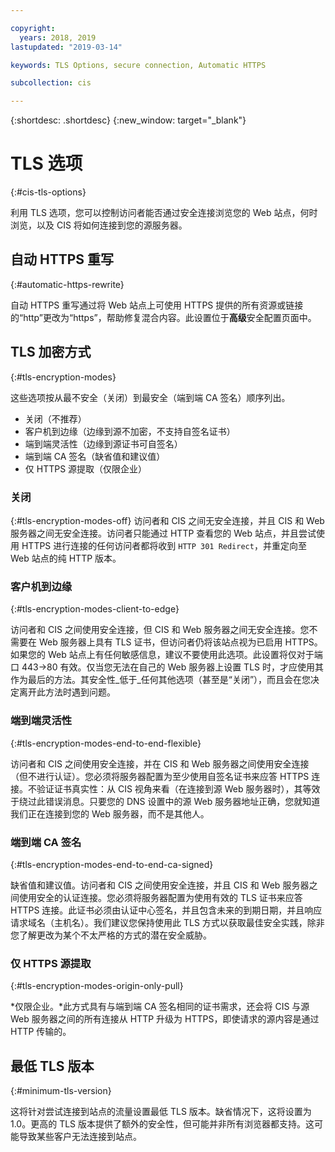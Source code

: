 ```yaml
---

copyright:
  years: 2018, 2019
lastupdated: "2019-03-14"

keywords: TLS Options, secure connection, Automatic HTTPS

subcollection: cis

---
```


{:shortdesc: .shortdesc}
{:new_window: target="_blank"}

# TLS 选项
{:#cis-tls-options}

利用 TLS 选项，您可以控制访问者能否通过安全连接浏览您的 Web 站点，何时浏览，以及 CIS 将如何连接到您的源服务器。

## 自动 HTTPS 重写
{:#automatic-https-rewrite}

自动 HTTPS 重写通过将 Web 站点上可使用 HTTPS 提供的所有资源或链接的“http”更改为“https”，帮助修复混合内容。此设置位于**高级**安全配置页面中。

## TLS 加密方式
{:#tls-encryption-modes}

这些选项按从最不安全（关闭）到最安全（端到端 CA 签名）顺序列出。 
 * 关闭（不推荐）
 * 客户机到边缘（边缘到源不加密，不支持自签名证书） 
 * 端到端灵活性（边缘到源证书可自签名） 
 * 端到端 CA 签名（缺省值和建议值）
 * 仅 HTTPS 源提取（仅限企业）

### 关闭 
{:#tls-encryption-modes-off}
访问者和 CIS 之间无安全连接，并且 CIS 和 Web 服务器之间无安全连接。访问者只能通过 HTTP 查看您的 Web 站点，并且尝试使用 HTTPS 进行连接的任何访问者都将收到 `HTTP 301 Redirect`，并重定向至 Web 站点的纯 HTTP 版本。

### 客户机到边缘
{:#tls-encryption-modes-client-to-edge}

访问者和 CIS 之间使用安全连接，但 CIS 和 Web 服务器之间无安全连接。您不需要在 Web 服务器上具有 TLS 证书，但访问者仍将该站点视为已启用 HTTPS。如果您的 Web 站点上有任何敏感信息，建议不要使用此选项。此设置将仅对于端口 443->80 有效。仅当您无法在自己的 Web 服务器上设置 TLS 时，才应使用其作为最后的方法。其安全性_低于_任何其他选项（甚至是“关闭”），而且会在您决定离开此方法时遇到问题。

### 端到端灵活性
{:#tls-encryption-modes-end-to-end-flexible}

访问者和 CIS 之间使用安全连接，并在 CIS 和 Web 服务器之间使用安全连接（但不进行认证）。您必须将服务器配置为至少使用自签名证书来应答 HTTPS 连接。不验证证书真实性：从 CIS 视角来看（在连接到源 Web 服务器时），其等效于绕过此错误消息。只要您的 DNS 设置中的源 Web 服务器地址正确，您就知道我们正在连接到您的 Web 服务器，而不是其他人。

### 端到端 CA 签名
{:#tls-encryption-modes-end-to-end-ca-signed}

缺省值和建议值。访问者和 CIS 之间使用安全连接，并且 CIS 和 Web 服务器之间使用安全的认证连接。您必须将服务器配置为使用有效的 TLS 证书来应答 HTTPS 连接。此证书必须由认证中心签名，并且包含未来的到期日期，并且响应请求域名（主机名）。我们建议您保持使用此 TLS 方式以获取最佳安全实践，除非您了解更改为某个不太严格的方式的潜在安全威胁。

### 仅 HTTPS 源提取
{:#tls-encryption-modes-origin-only-pull}

*仅限企业。*此方式具有与端到端 CA 签名相同的证书需求，还会将 CIS 与源 Web 服务器之间的所有连接从 HTTP 升级为 HTTPS，即使请求的源内容是通过 HTTP 传输的。

## 最低 TLS 版本
{:#minimum-tls-version}

这将针对尝试连接到站点的流量设置最低 TLS 版本。缺省情况下，这将设置为 1.0。更高的 TLS 版本提供了额外的安全性，但可能并非所有浏览器都支持。这可能导致某些客户无法连接到站点。
